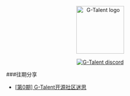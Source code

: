 <p align="center">
    <img width="128" src="https://cdn.discordapp.com/icons/722949830200000574/9a27cf49917a67376ba4ac5b29c5265c.png?size=128" alt="G-Talent logo">
</p>
<p align="center">
      <a href="https://circleci.com/gh/vuejs/vue/tree/dev"><img src="https://img.shields.io/badge/discord-chat-black" alt="G-Talent discord"></a>
</p>

###往期分享   
- [[第0期] G-Talent开源社区迷思](https://github.com/gtalent-community/share_learning/share_learning/tree/master/%5B第0期%5D%20G-Talent开源社区迷思)
